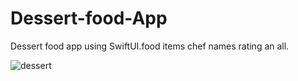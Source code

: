 # Dessert-food-App


Dessert food app using SwiftUI.food items chef names rating an all.




![dessert](https://user-images.githubusercontent.com/62072824/104795611-b3230780-57d5-11eb-973b-809823825a10.gif)
